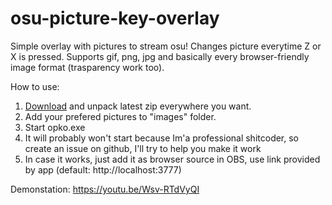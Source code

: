 # osu-picture-key-overlay
Simple overlay with pictures to stream osu!
Changes picture everytime Z or X is pressed.
Supports gif, png, jpg and basically every browser-friendly image format (trasparency work too).

How to use:
1. [Download](https://github.com/kolesto65/osu-picture-key-overlay/releases) and unpack latest zip everywhere you want.
2. Add your prefered pictures to "images" folder.
3. Start opko.exe
4. It will probably won't start because Im'a professional shitcoder, so create an issue on github, I'll try to help you make it work
5. In case it works, just add it as browser source in OBS, use link provided by app (default: http://localhost:3777)

Demonstation: https://youtu.be/Wsv-RTdVyQI
